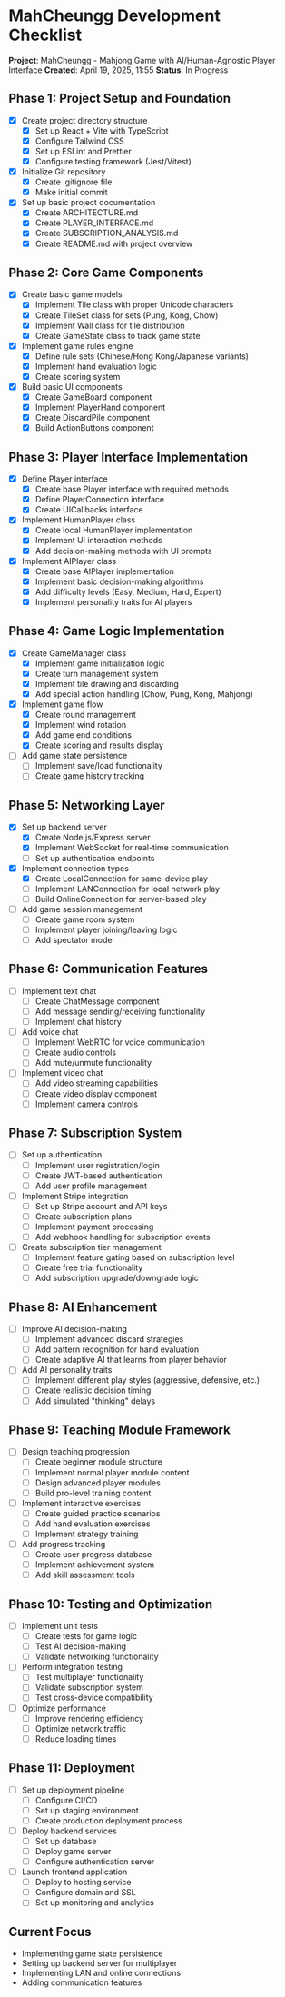 # MahCheungg Development Checklist

**Project**: MahCheungg - Mahjong Game with AI/Human-Agnostic Player Interface
**Created**: April 19, 2025, 11:55
**Status**: In Progress

## Phase 1: Project Setup and Foundation
- [x] Create project directory structure
  - [x] Set up React + Vite with TypeScript
  - [x] Configure Tailwind CSS
  - [x] Set up ESLint and Prettier
  - [x] Configure testing framework (Jest/Vitest)
- [x] Initialize Git repository
  - [x] Create .gitignore file
  - [x] Make initial commit
- [x] Set up basic project documentation
  - [x] Create ARCHITECTURE.md
  - [x] Create PLAYER_INTERFACE.md
  - [x] Create SUBSCRIPTION_ANALYSIS.md
  - [x] Create README.md with project overview

## Phase 2: Core Game Components
- [x] Create basic game models
  - [x] Implement Tile class with proper Unicode characters
  - [x] Create TileSet class for sets (Pung, Kong, Chow)
  - [x] Implement Wall class for tile distribution
  - [x] Create GameState class to track game state
- [x] Implement game rules engine
  - [x] Define rule sets (Chinese/Hong Kong/Japanese variants)
  - [x] Implement hand evaluation logic
  - [x] Create scoring system
- [x] Build basic UI components
  - [x] Create GameBoard component
  - [x] Implement PlayerHand component
  - [x] Create DiscardPile component
  - [x] Build ActionButtons component

## Phase 3: Player Interface Implementation
- [x] Define Player interface
  - [x] Create base Player interface with required methods
  - [x] Define PlayerConnection interface
  - [x] Create UICallbacks interface
- [x] Implement HumanPlayer class
  - [x] Create local HumanPlayer implementation
  - [x] Implement UI interaction methods
  - [x] Add decision-making methods with UI prompts
- [x] Implement AIPlayer class
  - [x] Create base AIPlayer implementation
  - [x] Implement basic decision-making algorithms
  - [x] Add difficulty levels (Easy, Medium, Hard, Expert)
  - [x] Implement personality traits for AI players

## Phase 4: Game Logic Implementation
- [x] Create GameManager class
  - [x] Implement game initialization logic
  - [x] Create turn management system
  - [x] Implement tile drawing and discarding
  - [x] Add special action handling (Chow, Pung, Kong, Mahjong)
- [x] Implement game flow
  - [x] Create round management
  - [x] Implement wind rotation
  - [x] Add game end conditions
  - [x] Create scoring and results display
- [ ] Add game state persistence
  - [ ] Implement save/load functionality
  - [ ] Create game history tracking

## Phase 5: Networking Layer
- [x] Set up backend server
  - [x] Create Node.js/Express server
  - [x] Implement WebSocket for real-time communication
  - [ ] Set up authentication endpoints
- [x] Implement connection types
  - [x] Create LocalConnection for same-device play
  - [ ] Implement LANConnection for local network play
  - [ ] Build OnlineConnection for server-based play
- [ ] Add game session management
  - [ ] Create game room system
  - [ ] Implement player joining/leaving logic
  - [ ] Add spectator mode

## Phase 6: Communication Features
- [ ] Implement text chat
  - [ ] Create ChatMessage component
  - [ ] Add message sending/receiving functionality
  - [ ] Implement chat history
- [ ] Add voice chat
  - [ ] Implement WebRTC for voice communication
  - [ ] Create audio controls
  - [ ] Add mute/unmute functionality
- [ ] Implement video chat
  - [ ] Add video streaming capabilities
  - [ ] Create video display component
  - [ ] Implement camera controls

## Phase 7: Subscription System
- [ ] Set up authentication
  - [ ] Implement user registration/login
  - [ ] Create JWT-based authentication
  - [ ] Add user profile management
- [ ] Implement Stripe integration
  - [ ] Set up Stripe account and API keys
  - [ ] Create subscription plans
  - [ ] Implement payment processing
  - [ ] Add webhook handling for subscription events
- [ ] Create subscription tier management
  - [ ] Implement feature gating based on subscription level
  - [ ] Create free trial functionality
  - [ ] Add subscription upgrade/downgrade logic

## Phase 8: AI Enhancement
- [ ] Improve AI decision-making
  - [ ] Implement advanced discard strategies
  - [ ] Add pattern recognition for hand evaluation
  - [ ] Create adaptive AI that learns from player behavior
- [ ] Add AI personality traits
  - [ ] Implement different play styles (aggressive, defensive, etc.)
  - [ ] Create realistic decision timing
  - [ ] Add simulated "thinking" delays

## Phase 9: Teaching Module Framework
- [ ] Design teaching progression
  - [ ] Create beginner module structure
  - [ ] Implement normal player module content
  - [ ] Design advanced player modules
  - [ ] Build pro-level training content
- [ ] Implement interactive exercises
  - [ ] Create guided practice scenarios
  - [ ] Add hand evaluation exercises
  - [ ] Implement strategy training
- [ ] Add progress tracking
  - [ ] Create user progress database
  - [ ] Implement achievement system
  - [ ] Add skill assessment tools

## Phase 10: Testing and Optimization
- [ ] Implement unit tests
  - [ ] Create tests for game logic
  - [ ] Test AI decision-making
  - [ ] Validate networking functionality
- [ ] Perform integration testing
  - [ ] Test multiplayer functionality
  - [ ] Validate subscription system
  - [ ] Test cross-device compatibility
- [ ] Optimize performance
  - [ ] Improve rendering efficiency
  - [ ] Optimize network traffic
  - [ ] Reduce loading times

## Phase 11: Deployment
- [ ] Set up deployment pipeline
  - [ ] Configure CI/CD
  - [ ] Set up staging environment
  - [ ] Create production deployment process
- [ ] Deploy backend services
  - [ ] Set up database
  - [ ] Deploy game server
  - [ ] Configure authentication server
- [ ] Launch frontend application
  - [ ] Deploy to hosting service
  - [ ] Configure domain and SSL
  - [ ] Set up monitoring and analytics

## Current Focus
- Implementing game state persistence
- Setting up backend server for multiplayer
- Implementing LAN and online connections
- Adding communication features
